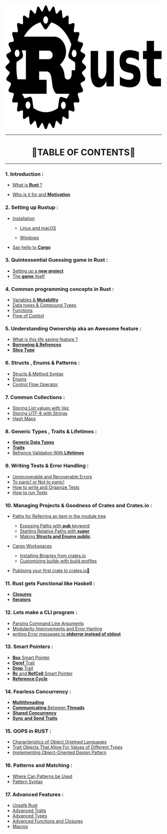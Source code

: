 <p align="center">
 <img src="logo.png" height= 400 width = 600 />
</p>

<hr>

<h1 align="center">🦀TABLE OF CONTENTS🦀</h1>

<hr>

### 1. Introduction :

- [What is **Rust** ?](1.Introduction/Who_and_what.md)

- [Who is it for and **Motivation**](1.Introduction/Motivation.md)

### 2. Setting up Rustup :

- [Installation]()
  
  - [Linux and macOS]()
  
  - [Windows]()

- [Say hello to **Cargo**]() 

### 3. Quintessential Guessing game in Rust :

- [Setting up a **new project**](3.Quintessential_Guessing_game_in_Rust/setting_up_project.md)
- [The **game** itself](3.Quintessential_Guessing_game_in_Rust/game.md)

### 4.  Common programming concepts in Rust :

- [Variables & **Mutability**](4.Common_programming_concepts_in_Rust/variables_and_mutability.md)
- [Data types & Compound Types](4.Common_programming_concepts_in_Rust/data_types_and_compound_types.org)
- [Functions](4.Common_programming_concepts_in_Rust/functions.org)
- [Flow of Control](4.Common_programming_concepts_in_Rust/flow_of_control.org)

### 5. Understanding **Ownership** aka an Awesome feature :

- [What is this life saving feature ?](5.Understanding_ownership/introduction.org)
- [**Borrowing & Refrences**](5.Understanding_ownership/ref_and_borrowing.org)
- [**Slice Type**](5.Understanding_ownership/slice.org)

### 6. Structs , Enums & Patterns :

- [Structs & Method Syntax](6.Structs_enums_and_patterns/Struct_and_Method.org)
- [Enums](6.Structs_enums_and_patterns/enum.org)
- [Control Flow Operator](6.Structs_enums_and_patterns/control_flow_operator.org)

### 7. Common Collections :

- [Storing List values with Vec](7.Common_collections/vecs.org)
- [Storing UTF-8 with Strings](7.Common_collections/utf8_string.org)
- [Hash Maps]()

### 8. Generic Types , Traits & Lifetimes :

- [**Generic Data Types**]()
- [**Traits**]()
- [Refrence Validation With **Lifetimes**]()

### 9. Writing **Tests** &  **Error Handling** :

- [Unrecoverable and Recoverable Errors]()
- [To panic! or Not to panic!]()
- [How to write and Organize Tests]()
- [How to run Tests]()

### 10. Managing Projects & Goodness of Crates and Crates.io :

- [Paths for Referring an item in the module tree]()
  
  - [Exposing Paths with **pub** keyword]()
  - [Starting Relative Paths with **super**]()
  - [Making **Structs and Enums public**]()

- [Cargo Workspaces]()
  
  - [Installing Binaries from crates.io]()
  - [Customizing builds with build profiles]()

- [Publising your first crate to crates.io🦀]()

### 11. Rust gets Functional like Haskell :

- [**Closures**]()
- [**Iterators**]()

### 12. Lets make a CLI program :

- [Parsing Command Line Arguments]()
- [Modularity Improvements and Error Hanling]()
- [writing Error messages to **stderror instead of stdout**]()

### 13. Smart Pointers :

- [**Box** Smart Pointer]()
- [**Deref** Trait]()
- [**Drop** Trait]()
- [**Rc** and **RefCell** Smart Pointer]()
- [**Reference Cycle**]()


### 14. Fearless Concurrency : 

- [**Multithreading**]()
- [**Communicating** Between **Threads**]()
- [**Shared Concurrency**]()
- [**Sync and Send Traits**]()


### 15. OOPS in RUST :

- [Characteristics of Object Orietned Languages]()
- [Trait Objects That Allow For Values of Different Types]()
- [Implementing Object-Oriented Design Pattern]()

### 16. Patterns and Matching :

- [Where Can Patterns be Used]()
- [Pattern Syntax]()

### 17. Advanced Features :

- [Unsafe Rust]()
- [Advanced Traits]()
- [Advanced Types]()
- [Advanced Functions and Closures]()
- [Macros]()
